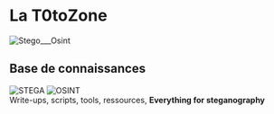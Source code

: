 # La T0toZone

![Stego___Osint](https://user-images.githubusercontent.com/70716302/232314135-a2171277-f1cc-4f1e-8d63-d274840e08f7.png)


## Base de connaissances 

![STEGA](https://img.shields.io/badge/Stega-guessing-success) ![OSINT](https://img.shields.io/badge/OSINT-legal-orange)  
Write-ups, scripts, tools, ressources, **Everything for steganography**
